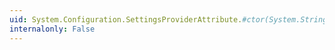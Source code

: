 ```yaml
---
uid: System.Configuration.SettingsProviderAttribute.#ctor(System.String)
internalonly: False
---
```


